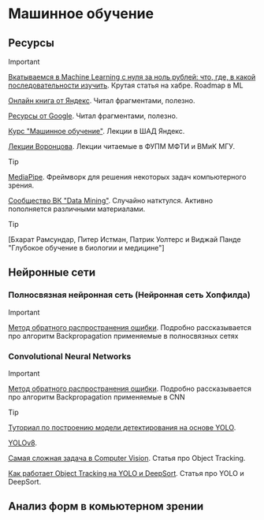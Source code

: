 # Машинное обучение

## Ресурсы

> [!IMPORTANT]
> [Вкатываемся в Machine Learning с нуля за ноль рублей: что, где, в какой последовательности изучить](https://habr.com/ru/articles/774844/). Крутая статья на хабре. Roadmap в ML
> 
> [Онлайн книга от Яндекс](https://education.yandex.ru/handbook/ml/). Читал фрагментами, полезно.
> 
> [Ресурсы от Google](https://developers.google.com/machine-learning?hl=ru). Читал фрагментами, полезно.
>
> [Курс "Машинное обучение"](https://www.youtube.com/playlist?list=PLJOzdkh8T5krxc4HsHbB8g8f0hu7973fK). Лекции в ШАД Яндекс.
>
> [Лекции Воронцова](http://www.machinelearning.ru/wiki/index.php?title=Машинное_обучение_%28курс_лекций%2C_К.В.Воронцов%29). Лекции читаемые в ФУПМ МФТИ и ВМиК МГУ.

> [!TIP]
> [MediaPipe](https://developers.google.com/mediapipe). Фреймворк для решения некоторых задач компьютерного зрения.
> 
> [Сообщество ВК "Data Mining"](https://vk.com/datamining.team). Случайно натктулся. Активно пополняется различными материалами.

> [!TIP]
> [Бхарат Рамсундар, Питер Истман, Патрик Уолтерс и Виджай Панде "Глубокое обучение в биологии и медицине"]


## Нейронные сети

### Полносвязная нейронная сеть (Нейронная сеть Хопфилда)

> [!IMPORTANT]
> [Метод обратного распространения ошибки](https://mattmazur.com/2015/03/17/a-step-by-step-backpropagation-example/). Подробно рассказывается про алгоритм Backpropagation применяемые в полносвязных сетях

### Convolutional Neural Networks

> [!IMPORTANT]
> [Метод обратного распространения ошибки](https://www.jefkine.com/general/2016/09/05/backpropagation-in-convolutional-neural-networks/). Подробно рассказывается про алгоритм Backpropagation применяемые в CNN

> [!TIP]
> [Туториал по построению модели детектирования на основе YOLO](https://www.freecodecamp.org/news/how-to-detect-objects-in-images-using-yolov8/).
> 
> [YOLOv8](https://docs.ultralytics.com/ru/#_1).
> 
> [Самая сложная задача в Computer Vision](https://habr.com/ru/companies/recognitor/articles/505694/). Статья про Object Tracking.
> 
> [Как работает Object Tracking на YOLO и DeepSort](https://habr.com/ru/articles/514450/). Статья про YOLO и DeepSort.


## Анализ форм в комьютерном зрении

